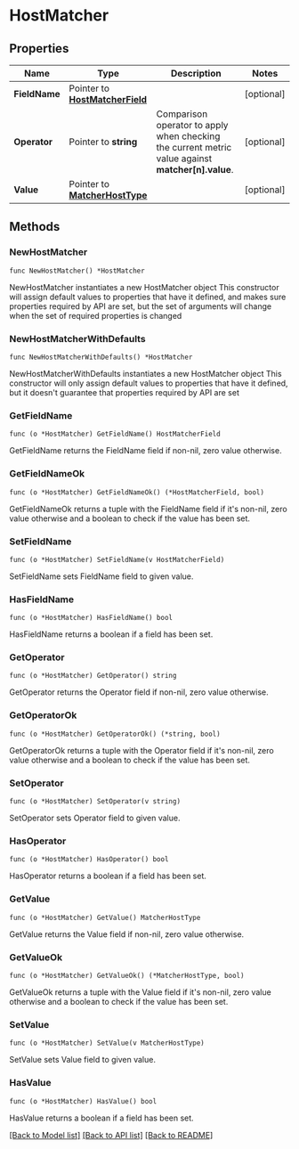 # HostMatcher

## Properties

Name | Type | Description | Notes
------------ | ------------- | ------------- | -------------
**FieldName** | Pointer to [**HostMatcherField**](HostMatcherField.md) |  | [optional] 
**Operator** | Pointer to **string** | Comparison operator to apply when checking the current metric value against **matcher[n].value**. | [optional] 
**Value** | Pointer to [**MatcherHostType**](MatcherHostType.md) |  | [optional] 

## Methods

### NewHostMatcher

`func NewHostMatcher() *HostMatcher`

NewHostMatcher instantiates a new HostMatcher object
This constructor will assign default values to properties that have it defined,
and makes sure properties required by API are set, but the set of arguments
will change when the set of required properties is changed

### NewHostMatcherWithDefaults

`func NewHostMatcherWithDefaults() *HostMatcher`

NewHostMatcherWithDefaults instantiates a new HostMatcher object
This constructor will only assign default values to properties that have it defined,
but it doesn't guarantee that properties required by API are set

### GetFieldName

`func (o *HostMatcher) GetFieldName() HostMatcherField`

GetFieldName returns the FieldName field if non-nil, zero value otherwise.

### GetFieldNameOk

`func (o *HostMatcher) GetFieldNameOk() (*HostMatcherField, bool)`

GetFieldNameOk returns a tuple with the FieldName field if it's non-nil, zero value otherwise
and a boolean to check if the value has been set.

### SetFieldName

`func (o *HostMatcher) SetFieldName(v HostMatcherField)`

SetFieldName sets FieldName field to given value.

### HasFieldName

`func (o *HostMatcher) HasFieldName() bool`

HasFieldName returns a boolean if a field has been set.

### GetOperator

`func (o *HostMatcher) GetOperator() string`

GetOperator returns the Operator field if non-nil, zero value otherwise.

### GetOperatorOk

`func (o *HostMatcher) GetOperatorOk() (*string, bool)`

GetOperatorOk returns a tuple with the Operator field if it's non-nil, zero value otherwise
and a boolean to check if the value has been set.

### SetOperator

`func (o *HostMatcher) SetOperator(v string)`

SetOperator sets Operator field to given value.

### HasOperator

`func (o *HostMatcher) HasOperator() bool`

HasOperator returns a boolean if a field has been set.

### GetValue

`func (o *HostMatcher) GetValue() MatcherHostType`

GetValue returns the Value field if non-nil, zero value otherwise.

### GetValueOk

`func (o *HostMatcher) GetValueOk() (*MatcherHostType, bool)`

GetValueOk returns a tuple with the Value field if it's non-nil, zero value otherwise
and a boolean to check if the value has been set.

### SetValue

`func (o *HostMatcher) SetValue(v MatcherHostType)`

SetValue sets Value field to given value.

### HasValue

`func (o *HostMatcher) HasValue() bool`

HasValue returns a boolean if a field has been set.


[[Back to Model list]](../README.md#documentation-for-models) [[Back to API list]](../README.md#documentation-for-api-endpoints) [[Back to README]](../README.md)


